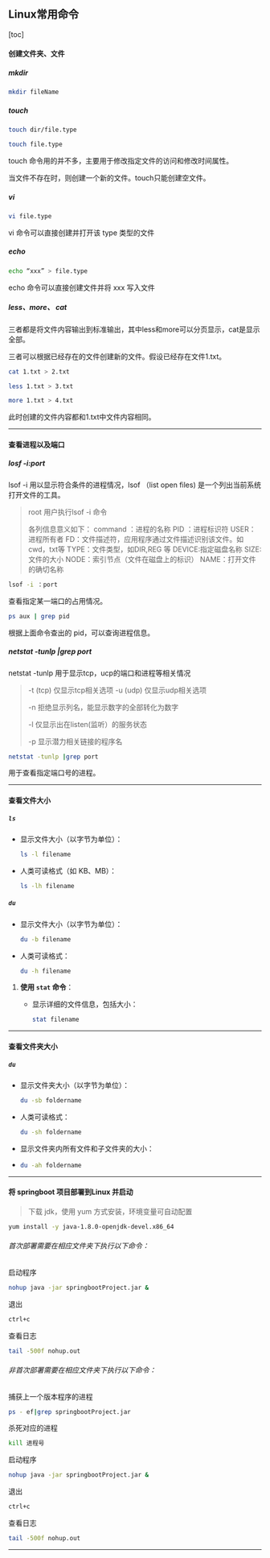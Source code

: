 ## Linux常用命令

[toc]

#### 创建文件夹、文件

##### mkdir 

~~~ bash
mkdir fileName 
~~~

##### touch

~~~bash
touch dir/file.type

touch file.type
~~~

touch 命令用的并不多，主要用于修改指定文件的访问和修改时间属性。

当文件不存在时，则创建一个新的文件。touch只能创建空文件。

##### vi

~~~bash
vi file.type
~~~

vi 命令可以直接创建并打开该 type 类型的文件

##### echo

~~~bash
echo “xxx” > file.type
~~~

echo 命令可以直接创建文件并将 xxx 写入文件 

##### less、more、 cat

三者都是将文件内容输出到标准输出，其中less和more可以分页显示，cat是显示全部。

三者可以根据已经存在的文件创建新的文件。假设已经存在文件1.txt。

~~~bash
cat 1.txt > 2.txt

less 1.txt > 3.txt

more 1.txt > 4.txt
~~~

此时创建的文件内容都和1.txt中文件内容相同。

---

#### 查看进程以及端口

##### losf -i:port 

lsof -i 用以显示符合条件的进程情况，lsof （list open files) 是一个列出当前系统打开文件的工具。

> root 用户执行lsof -i 命令
>
> 各列信息意义如下：
> command ：进程的名称  PID ：进程标识符
> USER：进程所有者
> FD：文件描述符，应用程序通过文件描述识别该文件。如cwd，txt等
> TYPE：文件类型，如DIR,REG 等
> DEVICE:指定磁盘名称
> SIZE:文件的大小
> NODE：索引节点（文件在磁盘上的标识）
> NAME：打开文件的确切名称

~~~bash
lsof -i ：port
~~~

查看指定某一端口的占用情况。

~~~bash
ps aux | grep pid
~~~

 根据上面命令查出的 pid，可以查询进程信息。

##### netstat -tunlp |grep port

netstat -tunlp 用于显示tcp，ucp的端口和进程等相关情况

>-t (tcp) 仅显示tcp相关选项     -u (udp) 仅显示udp相关选项
>
>-n 拒绝显示列名，能显示数字的全部转化为数字  
>
>-l 仅显示出在listen(监听）的服务状态
>
>-p 显示潜力相关链接的程序名

~~~bash
netstat -tunlp |grep port
~~~

  用于查看指定端口号的进程。

---

#### 查看文件大小

#####  `ls` 

- 显示文件大小（以字节为单位）：

  ```bash
  ls -l filename
  ```

- 人类可读格式（如 KB、MB）：

  ```bash
  ls -lh filename
  ```

##### `du` 

- 显示文件大小（以字节为单位）：

  ```bash
  du -b filename
  ```

- 人类可读格式：

  ```bash
  du -h filename
  ```

1. **使用 `stat` 命令**：

   - 显示详细的文件信息，包括大小：

     ```bash
     stat filename
     ```

---

#### 查看文件夹大小

##### `du`

- 显示文件夹大小（以字节为单位）：

  ```bash
  du -sb foldername
  ```

- 人类可读格式：

  ```bash
  du -sh foldername
  ```

- 显示文件夹内所有文件和子文件夹的大小：

- ```bash
  du -ah foldername
  ```

---













#### 将 springboot 项目部署到Linux 并启动

>  下载 jdk，使用 yum 方式安装，环境变量可自动配置

~~~bash
yum install -y java-1.8.0-openjdk-devel.x86_64
~~~

###### 首次部署需要在相应文件夹下执行以下命令：

启动程序

~~~bash
nohup java -jar springbootProject.jar &
~~~

退出 

~~~bash
ctrl+c
~~~

查看日志

~~~bash
tail -500f nohup.out
~~~

###### 非首次部署需要在相应文件夹下执行以下命令：

捕获上一个版本程序的进程

~~~bash
ps - ef|grep springbootProject.jar
~~~

杀死对应的进程

~~~bash
kill 进程号
~~~

启动程序

~~~bash
nohup java -jar springbootProject.jar &
~~~

退出

~~~bash
ctrl+c 
~~~

查看日志

~~~bash
tail -500f nohup.out
~~~

---

